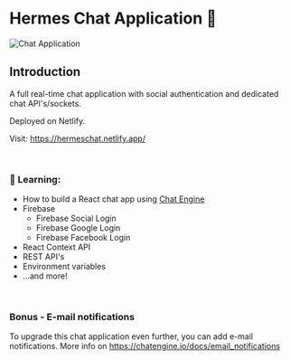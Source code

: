 # Hermes Chat Application 💬

![Chat Application](https://i.ibb.co/GJwyy9m/Bv9-Js3-QLOLY-HD.jpg)

## Introduction

A full real-time chat application with social authentication and dedicated chat API's/sockets.

Deployed on Netlify. 

Visit: https://hermeschat.netlify.app/

<br />


### 🌱 Learning: 
 - How to build a React chat app using [Chat Engine](https://chatengine.io)
 - Firebase
   - Firebase Social Login
   - Firebase Google Login
   - Firebase Facebook Login
 - React Context API
 - REST API's
 - Environment variables
 - ...and more!

<br />


### Bonus - E-mail notifications

To upgrade this chat application even further, you can add e-mail notifications. More info on https://chatengine.io/docs/email_notifications
